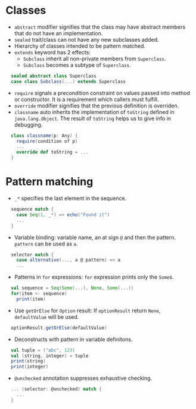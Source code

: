 Classes
=======

- `abstract` modifier signifies that the class may have abstract members that do 
not have an implementation.
- `sealed` trait/class can not have any new subclasses added.
- Hierarchy of classes intended to be pattern matched.
- `extends` keyword has 2 effects: 
  - `Subclass` inherit all non-private members from `Superclass`.
  - `Subclass` becomes a subtype of `Superclass`.

```scala
  sealed abstract class Superclass
  case class Subclass(...) extends Superclass
```

- `require` signals a precondition constraint on values passed into method or 
constructor. It is a requirement which callers must fulfill.
- `override` modifier signifies that the previous definition is overriden.
- `classname` auto inherits the implementation of `toString` defined in 
`java.lang.Object`. The result of `toString` helps us to give info in debugging.  

```scala
  class classname(p: Any) {
    require(condition of p)
    ...
    override def toString = ...
  }
```

Pattern matching
================

- `_*` specifies the last element in the sequence.

```scala
  sequence match {
    case Seq(1, _*) => echo("Found it")
    ...
  }
```

- Variable binding: variable name, an at sign `@` and then the pattern. 
`pattern` can be used as `a`.

```scala
  selector match {
    case alternative(..., a @ pattern) => a
    ...
```

- Patterns in `for` expressions: `for` expression prints only the `Some`s.

```scala
  val sequence = Seq(Some(...), None, Some(...))
  for(item <- sequence)
    print(item)
```

- Use `getOrElse` for `Option` result: If `optionResult` return `None`, 
`defaultValue` will be used.

```scala
  optionResult.getOrElse(defaultValue)
```

- Deconstructs with pattern in variable definitons.

```scala
  val tuple = ("abc", 123)
  val (string, integer) = tuple  
  print(string)
  print(integer)
```

- `@unchecked` annotation suppresses exhaustive checking.

```scala
  ... (selector: @unchecked) match {
    ...
  }
```
